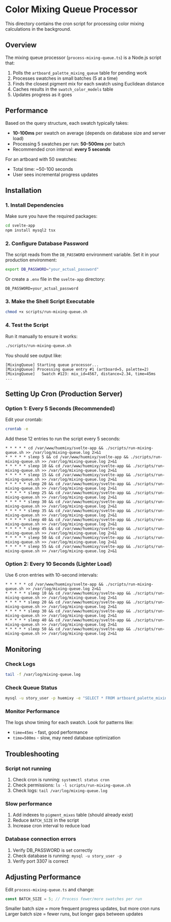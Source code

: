 # Color Mixing Queue Processor

This directory contains the cron script for processing color mixing calculations in the background.

## Overview

The mixing queue processor (`process-mixing-queue.ts`) is a Node.js script that:
1. Polls the `artboard_palette_mixing_queue` table for pending work
2. Processes swatches in small batches (5 at a time)
3. Finds the closest pigment mix for each swatch using Euclidean distance
4. Caches results in the `swatch_color_models` table
5. Updates progress as it goes

## Performance

Based on the query structure, each swatch typically takes:
- **10-100ms** per swatch on average (depends on database size and server load)
- Processing 5 swatches per run: **50-500ms** per batch
- Recommended cron interval: **every 5 seconds**

For an artboard with 50 swatches:
- Total time: ~50-100 seconds
- User sees incremental progress updates

## Installation

### 1. Install Dependencies

Make sure you have the required packages:

```bash
cd svelte-app
npm install mysql2 tsx
```

### 2. Configure Database Password

The script reads from the `DB_PASSWORD` environment variable. Set it in your production environment:

```bash
export DB_PASSWORD="your_actual_password"
```

Or create a `.env` file in the `svelte-app` directory:

```
DB_PASSWORD=your_actual_password
```

### 3. Make the Shell Script Executable

```bash
chmod +x scripts/run-mixing-queue.sh
```

### 4. Test the Script

Run it manually to ensure it works:

```bash
./scripts/run-mixing-queue.sh
```

You should see output like:
```
[MixingQueue] Starting queue processor...
[MixingQueue] Processing queue entry #1 (artboard=5, palette=2)
[MixingQueue]   Swatch #123: mix_id=4567, distance=2.34, time=45ms
...
```

## Setting Up Cron (Production Server)

### Option 1: Every 5 Seconds (Recommended)

Edit your crontab:
```bash
crontab -e
```

Add these 12 entries to run the script every 5 seconds:
```cron
* * * * * cd /var/www/huemixy/svelte-app && ./scripts/run-mixing-queue.sh >> /var/log/mixing-queue.log 2>&1
* * * * * sleep 5 && cd /var/www/huemixy/svelte-app && ./scripts/run-mixing-queue.sh >> /var/log/mixing-queue.log 2>&1
* * * * * sleep 10 && cd /var/www/huemixy/svelte-app && ./scripts/run-mixing-queue.sh >> /var/log/mixing-queue.log 2>&1
* * * * * sleep 15 && cd /var/www/huemixy/svelte-app && ./scripts/run-mixing-queue.sh >> /var/log/mixing-queue.log 2>&1
* * * * * sleep 20 && cd /var/www/huemixy/svelte-app && ./scripts/run-mixing-queue.sh >> /var/log/mixing-queue.log 2>&1
* * * * * sleep 25 && cd /var/www/huemixy/svelte-app && ./scripts/run-mixing-queue.sh >> /var/log/mixing-queue.log 2>&1
* * * * * sleep 30 && cd /var/www/huemixy/svelte-app && ./scripts/run-mixing-queue.sh >> /var/log/mixing-queue.log 2>&1
* * * * * sleep 35 && cd /var/www/huemixy/svelte-app && ./scripts/run-mixing-queue.sh >> /var/log/mixing-queue.log 2>&1
* * * * * sleep 40 && cd /var/www/huemixy/svelte-app && ./scripts/run-mixing-queue.sh >> /var/log/mixing-queue.log 2>&1
* * * * * sleep 45 && cd /var/www/huemixy/svelte-app && ./scripts/run-mixing-queue.sh >> /var/log/mixing-queue.log 2>&1
* * * * * sleep 50 && cd /var/www/huemixy/svelte-app && ./scripts/run-mixing-queue.sh >> /var/log/mixing-queue.log 2>&1
* * * * * sleep 55 && cd /var/www/huemixy/svelte-app && ./scripts/run-mixing-queue.sh >> /var/log/mixing-queue.log 2>&1
```

### Option 2: Every 10 Seconds (Lighter Load)

Use 6 cron entries with 10-second intervals:
```cron
* * * * * cd /var/www/huemixy/svelte-app && ./scripts/run-mixing-queue.sh >> /var/log/mixing-queue.log 2>&1
* * * * * sleep 10 && cd /var/www/huemixy/svelte-app && ./scripts/run-mixing-queue.sh >> /var/log/mixing-queue.log 2>&1
* * * * * sleep 20 && cd /var/www/huemixy/svelte-app && ./scripts/run-mixing-queue.sh >> /var/log/mixing-queue.log 2>&1
* * * * * sleep 30 && cd /var/www/huemixy/svelte-app && ./scripts/run-mixing-queue.sh >> /var/log/mixing-queue.log 2>&1
* * * * * sleep 40 && cd /var/www/huemixy/svelte-app && ./scripts/run-mixing-queue.sh >> /var/log/mixing-queue.log 2>&1
* * * * * sleep 50 && cd /var/www/huemixy/svelte-app && ./scripts/run-mixing-queue.sh >> /var/log/mixing-queue.log 2>&1
```

## Monitoring

### Check Logs

```bash
tail -f /var/log/mixing-queue.log
```

### Check Queue Status

```bash
mysql -u story_user -p huemixy -e "SELECT * FROM artboard_palette_mixing_queue;"
```

### Monitor Performance

The logs show timing for each swatch. Look for patterns like:
- `time=45ms` - fast, good performance
- `time=500ms` - slow, may need database optimization

## Troubleshooting

### Script not running
1. Check cron is running: `systemctl status cron`
2. Check permissions: `ls -l scripts/run-mixing-queue.sh`
3. Check logs: `tail /var/log/mixing-queue.log`

### Slow performance
1. Add indexes to `pigment_mixes` table (should already exist)
2. Reduce `BATCH_SIZE` in the script
3. Increase cron interval to reduce load

### Database connection errors
1. Verify DB_PASSWORD is set correctly
2. Check database is running: `mysql -u story_user -p`
3. Verify port 3307 is correct

## Adjusting Performance

Edit `process-mixing-queue.ts` and change:

```typescript
const BATCH_SIZE = 5; // Process fewer/more swatches per run
```

Smaller batch size = more frequent progress updates, but more cron runs
Larger batch size = fewer runs, but longer gaps between updates
